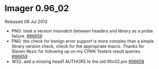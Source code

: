 # Imager 0.96_02

Released 08 Jul 2013

- PNG: treat a version mismatch between headers and library as a probe failure. [#86659](https://github.com/tonycoz/imager/isssues/86659) 
- PNG: the check for benign error support is more complex than a simple library version check, check for the appropriate macro. Thanks for Slaven Rezic for following up on my CPAN Testers result queries. [#86659](https://github.com/tonycoz/imager/isssues/86659) 
- W32: add a missing head1 AUTHORS to the old Win32.pm [#86658](https://github.com/tonycoz/imager/isssues/86658)
